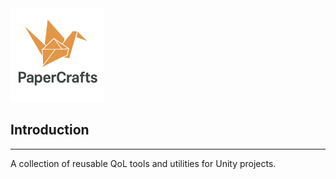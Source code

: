 <img src="Documentation~/Icon.png" alt="PaperCrafts Logo" width="150"/>

Introduction
---
---
A collection of reusable QoL tools and utilities for Unity projects.